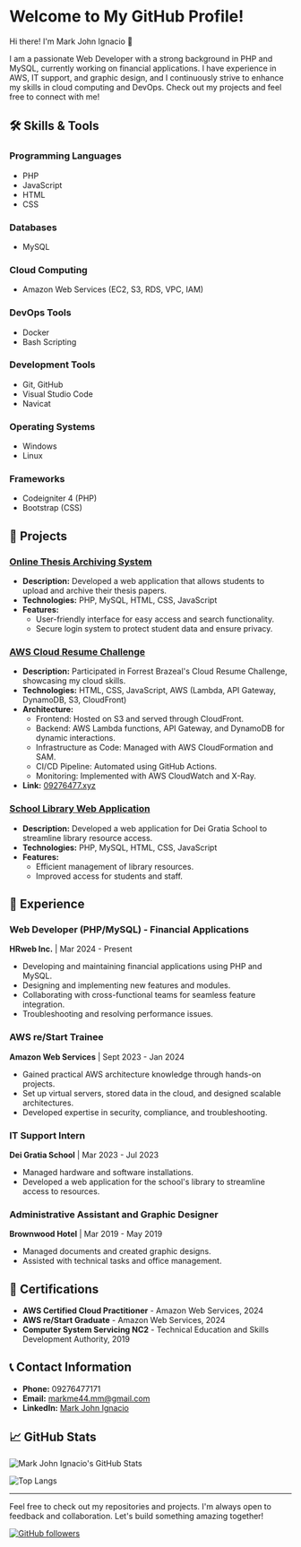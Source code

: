 # Welcome to My GitHub Profile!

Hi there! I'm Mark John Ignacio 👋

I am a passionate Web Developer with a strong background in PHP and MySQL, currently working on financial applications. I have experience in AWS, IT support, and graphic design, and I continuously strive to enhance my skills in cloud computing and DevOps. Check out my projects and feel free to connect with me!

## 🛠️ Skills & Tools

### Programming Languages
- PHP
- JavaScript
- HTML
- CSS

### Databases
- MySQL

### Cloud Computing
- Amazon Web Services (EC2, S3, RDS, VPC, IAM)

### DevOps Tools
- Docker
- Bash Scripting

### Development Tools
- Git, GitHub
- Visual Studio Code
- Navicat

### Operating Systems
- Windows
- Linux

### Frameworks
- Codeigniter 4 (PHP)
- Bootstrap (CSS)

## 🌟 Projects

### [Online Thesis Archiving System](https://github.com/markme44/online-thesis-archiving-system)
- **Description:** Developed a web application that allows students to upload and archive their thesis papers.
- **Technologies:** PHP, MySQL, HTML, CSS, JavaScript
- **Features:** 
  - User-friendly interface for easy access and search functionality.
  - Secure login system to protect student data and ensure privacy.

### [AWS Cloud Resume Challenge](https://github.com/markme44/aws-cloud-resume-challenge)
- **Description:** Participated in Forrest Brazeal's Cloud Resume Challenge, showcasing my cloud skills.
- **Technologies:** HTML, CSS, JavaScript, AWS (Lambda, API Gateway, DynamoDB, S3, CloudFront)
- **Architecture:** 
  - Frontend: Hosted on S3 and served through CloudFront.
  - Backend: AWS Lambda functions, API Gateway, and DynamoDB for dynamic interactions.
  - Infrastructure as Code: Managed with AWS CloudFormation and SAM.
  - CI/CD Pipeline: Automated using GitHub Actions.
  - Monitoring: Implemented with AWS CloudWatch and X-Ray.
- **Link:** [09276477.xyz](http://09276477.xyz)

### [School Library Web Application](https://github.com/markme44/school-library-web-application)
- **Description:** Developed a web application for Dei Gratia School to streamline library resource access.
- **Technologies:** PHP, MySQL, HTML, CSS, JavaScript
- **Features:**
  - Efficient management of library resources.
  - Improved access for students and staff.

## 💼 Experience

### Web Developer (PHP/MySQL) - Financial Applications
**HRweb Inc.** | Mar 2024 - Present
- Developing and maintaining financial applications using PHP and MySQL.
- Designing and implementing new features and modules.
- Collaborating with cross-functional teams for seamless feature integration.
- Troubleshooting and resolving performance issues.

### AWS re/Start Trainee
**Amazon Web Services** | Sept 2023 - Jan 2024
- Gained practical AWS architecture knowledge through hands-on projects.
- Set up virtual servers, stored data in the cloud, and designed scalable architectures.
- Developed expertise in security, compliance, and troubleshooting.

### IT Support Intern
**Dei Gratia School** | Mar 2023 - Jul 2023
- Managed hardware and software installations.
- Developed a web application for the school's library to streamline access to resources.

### Administrative Assistant and Graphic Designer
**Brownwood Hotel** | Mar 2019 - May 2019
- Managed documents and created graphic designs.
- Assisted with technical tasks and office management.

## 📜 Certifications

- **AWS Certified Cloud Practitioner** - Amazon Web Services, 2024
- **AWS re/Start Graduate** - Amazon Web Services, 2024
- **Computer System Servicing NC2** - Technical Education and Skills Development Authority, 2019

## 📞 Contact Information

- **Phone:** 09276477171
- **Email:** [markme44.mm@gmail.com](mailto:markme44.mm@gmail.com)
- **LinkedIn:** [Mark John Ignacio](https://www.linkedin.com/in/mark-john-ignacio)

## 📈 GitHub Stats

![Mark John Ignacio's GitHub Stats](https://github-readme-stats.vercel.app/api?username=markme44&show_icons=true&theme=radical)

![Top Langs](https://github-readme-stats.vercel.app/api/top-langs/?username=markme44&layout=compact&theme=radical)

---

Feel free to check out my repositories and projects. I'm always open to feedback and collaboration. Let's build something amazing together!

[![GitHub followers](https://img.shields.io/github/followers/markme44?label=Follow&style=social)](https://github.com/markme44)
